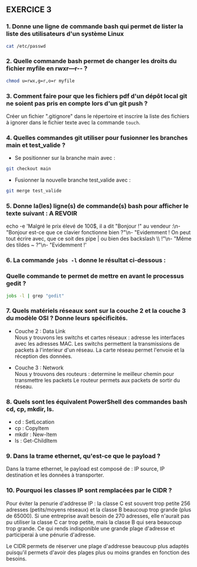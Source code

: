 ## EXERCICE 3 

### 1. Donne une ligne de commande bash qui permet de lister la liste des utilisateurs d'un système Linux   
```bash
cat /etc/passwd  
```


### 2. Quelle commande bash permet de changer les droits du fichier myfile en rwxr—r-- ?  
```bash
chmod u=rwx,g=r,o=r myfile
```


### 3. Comment faire pour que les fichiers pdf d'un dépôt local git ne soient pas pris en compte lors d'un git push ?   
Créer un fichier ".gitignore" dans le répertoire et inscrire la liste des fichiers à ignorer dans le fichier texte avec la commande `touch`. 
    
    
### 4. Quelles commandes git utiliser pour fusionner les branches main et test_valide ?  
- Se positionner sur la branche main avec :  
```bash  
git checkout main     
```
- Fusionner la nouvelle branche test_valide avec :
```bash  
git merge test_valide     
```
    
    
### 5. Donne la(les) ligne(s) de commande(s) bash pour afficher le texte suivant : A REVOIR 

echo -e 'Malgré le prix élevé de 100\$\, il a dit \"Bonjour !\" au vendeur :\n-\"Bonjour est-ce que ce clavier fonctionne bien \?\"\n- \"Evidemment \! On peut tout écrire avec\, que ce soit des pipe \| ou bien des backslash \\\ \!\"\n- \"Même des tildes \~ \?\"\n- \"Evidemment \!'


### 6. La commande `jobs -l` donne le résultat ci-dessous :
### Quelle commande te permet de mettre en avant le processus gedit ?
```bash  
jobs -l | grep "gedit"       
```


### 7. Quels matériels réseaux sont sur la couche 2 et la couche 3 du modèle OSI ? Donne leurs spécificités.  
- Couche 2 : Data Link  
  Nous y trouvons les switchs et cartes réseaux : adresse les interfaces avec les adresses MAC.
  Les switchs permettent la transmissions de packets à l'interieur d'un réseau.
  La carte réseau permet l'envoie et la réception des données.   

- Couche 3 : Network  
  Nous y trouvons des routeurs  : determine le meilleur chemin pour transmettre les packets
  Le routeur permets aux packets de sortir du réseau. 
   
   
### 8. Quels sont les équivalent PowerShell des commandes bash cd, cp, mkdir, ls.
- cd : SetLocation  
- cp : CopyItem  
- mkdir : New-Item     
- ls : Get-ChildItem


### 9. Dans la trame ethernet, qu'est-ce que le payload ?  
Dans la trame ethernet, le payload est composé de : IP source, IP destination et les données à transporter.  


### 10. Pourquoi les classes IP sont remplacées par le CIDR ?
Pour éviter la penurie d'addresse IP : la classe C est souvent trop petite 256 adresses (petits/moyens réseaux) et la classe B beaucoup trop grande (plus de 65000). 
Si une entreprise avait besoin de 270 adresses, elle n'aurait pas pu utiliser la classe C car trop petite, mais la classe B qui sera beaucoup trop grande. Ce qui rends indisponible une grande plage d'adresse et participerai à une pénurie d'adresse.  

Le CIDR permets de réserver une plage d'addresse beaucoup plus adaptés puisqu'il permets d'avoir des plages plus ou moins grandes en fonction des besoins.  




